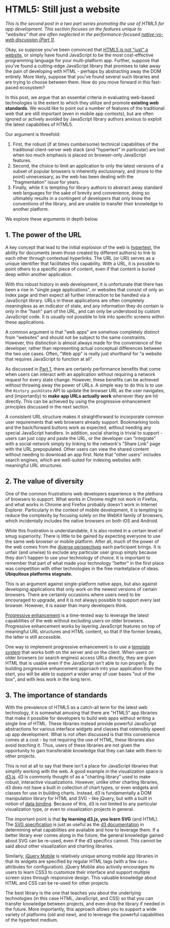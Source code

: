 HTML5: Still just a website
===========================

*This is the second post in a two part series promoting the use of HTML5 for app development. This section focuses on the features unique to "websites" that are often neglected in the performance-focused [native-vs-web discussion (Part 1)](http://wq.io/docs/web-app).*

Okay, so suppose you've been convinced that [HTML5 is not "just" a website](http://wq.io/docs/web-app), or simply have found JavaScript to be the most cost-effective programming language for your multi-platform app. Further, suppose that you've found a cutting-edge JavaScript library that promises to take away the pain of developing with HTML - perhaps by abstracting away the DOM entirely. More likely, suppose that you've found several such libraries and are trying to choose between them. How do you move forward in this fast-paced ecosystem?

In this post, we argue that an essential criteria in evaluating web-based technologies is the extent to which they utilize and promote **existing web standards**.  We would like to point out a number of features of the traditional web that are still important (even in mobile app contexts), but are often ignored or actively avoided by JavaScript library authors anxious to exploit the latest capabilities of HTML5.

Our argument is threefold:

 1. First, the robust (if at times cumbersome) technical capabilities of the traditional client-server web stack (and "hypertext" in particular) are lost when too much emphasis is placed on browser-only JavaScript features.
 2. Second, the choice to limit an application to only the latest versions of a subset of popular browsers is inherently exclusionary, and (more to the point) unnecessary, as the web has been dealing with the "fragmentation" issue for years.
 3. Finally, while it is tempting for library authors to abstract away standard web languages for the sake of brevity and convenience, doing so ultimately results in a contingent of developers that only know the conventions of the library, and are unable to transfer their knowledge to another platform.
 
We explore these arguments in depth below.

## 1. The power of the URL
A key concept that lead to the initial explosion of the web is [hypertext], the ability for documents (even those created by different authors) to link to each other through contextual hyperlinks.  The URL (or URI) serves as a unique identifier that facilitates this capability.  With a URL, it is possible to point others to a specific piece of content, even if that content is buried deep within another application.

With this robust history in web development, it is unfortunate that there has been a rise in "single page applications", or websites that consist of only an index page and then expect all further interaction to be handled via a JavaScript library.  URLs in these applications are often completely meaningless as an indicator of state, and any information they do contain is only in the "hash" part of the URL, and can only be understood by custom JavaScript code.  It is usually not possible to link into specific screens within these applications.

A common argument is that "web apps" are somehow completely distinct from "websites" and should not be subject to the same constraints.  However, this distinction is almost always made for the convenience of the developer, rather than representing actual conceptual differences between the two use cases.  Often, "Web app" is really just shorthand for "a website that requires JavaScript to function at all".

As discussed in [Part 1](http://wq.io/docs/web-app), there are certainly performance benefits that come when users can interact with an application without requiring a network request for every state change.  However, these benefits can be achieved without throwing away the power of URLs.  A simple way to do this is to use the `History.pushState` API to update the browser URL as the user navigates, and (importantly) to **make app URLs actually work** whenever they are hit directly.  This can be achieved by using the progressive enhancement principles discussed in the next section.

A consistent URL structure makes it straightforward to incorporate common user requirements that web browsers already support.  Bookmarking tools and the back/forward buttons work as expected, without needing any special JavaScript handlers.  In addition, social sharing is trivial to support - users can just copy and paste the URL, or the developer can "integrate" with a social network simply by linking to the network's "Share Link" page with the URL prepopulated.  Other users can view the shared content without needing to download an app first.  Note that "other users" includes search engines, which are well-suited for indexing websites with meaningful URL structures.

## 2. The value of diversity
One of the common frustrations web developers experience is the plethora of browsers to support.  What works in Chrome might not work in Firefox, and what works in Chrome and Firefox probably doesn't work in Internet Explorer.  Particularly in the context of mobile development, it is tempting to reduce the complexity by focusing solely on the WebKit family of browsers, which incidentally includes the native browsers on both iOS and Android.

While this frustration is understandable, it is also rooted in a certain level of smug superiority.  There is little to be gained by expecting everyone to use the same web browser or mobile platform.  After all, much of the power of the web comes from the [diverse perspectives] each participant brings.  It is unfair (and unwise) to exclude any particular user group simply because they don't happen to use your technology of choice.  It is important to remember that part of what made your technology "better" in the first place was competition with other technologies in the free marketplace of ideas.  **Ubiquitous platforms stagnate.**

This is an argument against single-platform native apps, but also against developing applications that only work on the newest versions of certain browsers.  There are certainly occasions where users need to be encouraged to upgrade, and it is not always possible to support every last browser.  However, it is easier than many developers think.

[Progressive enhancement] is a time-tested way to leverage the latest capabilities of the web without excluding users on older browsers.  Progressive enhancement works by layering JavaScript features on top of meaningful URL structures and HTML content, so that if the former breaks, the latter is still accessible.

One way to implement progressive enhancement is to use a [template system] that works both on the server and on the client.  When users on older browsers (or search engines) access URLs directly, they are given HTML that is usable even if the JavaScript isn't able to run properly.  By building progressive enhancement approach into your application from the start, you will be able to support a wider array of user bases "out of the box", and with less work in the long term.

## 3. The importance of standards

With the prevalence of HTML5 as a catch-all term for the latest web technology, it is somewhat amusing that there are "HTML5" app libraries that make it possible for developers to build web apps without writing a single line of HTML.  These libraries instead provide powerful JavaScript abstractions for various interface widgets and classes that ostensibly speed up app development.  What is not often discussed is that this convenience comes at a cost - by not requiring the use of HTML, these libraries also avoid *teaching* it.  Thus, users of these libraries are not given the opportunity to gain transferable knowledge that they can take with them to other projects.

This is not at all to say that there isn't a place for JavaScript libraries that simplify working with the web.  A good example in the visualization space is [d3.js].  d3 is commonly thought of as a "charting library" used to make robust, interactive visualizations.  However, unlike other charting libraries, d3 does not have a built in collection of chart types, or even widgets and classes for use in building charts.  Instead, d3 is fundamentally a DOM manipulation library for HTML and SVG - like jQuery, but with a built in notion of [data binding].  Because of this, d3 is not limited to any particular visualization type, or even to visualization projects in general.

The important point is that **by learning d3.js, you learn SVG** (and HTML).  The [SVG specification] is just as useful as the [d3 documentation] in determining what capabilities are available and how to leverage them.  If a better library ever comes along in the future, the general knowledge gained about SVG can be re-used, even if the d3 specifics cannot.  This cannot be said about other visualization and charting libraries.

Similarly, [jQuery Mobile] is relatively unique among mobile app libraries in that its widgets are specified by regular HTML tags (with a few `data-` attributes for configuration).  jQuery Mobile also actively encourages its users to learn CSS3 to customize their interface and support multiple screen sizes through responsive design.  This valuable knowledge about HTML and CSS can be re-used for other projects.

The best library is the one that teaches you about the underlying technologies (in this case HTML, JavaScript, and CSS) so that you can transfer knowledge between projects, and even drop the library if needed in the future.  More importantly, this approach allows you to support a wide variety of platforms (old and new), and to leverage the powerful capabilities of the hypertext medium.

[hypertext]: http://www.w3.org/WhatIs.html
[diverse perspectives]: http://adactio.com/journal/6730/
[Progressive enhancement]: http://filamentgroup.com/dwpe/
[template system]: http://wq.io/docs/templates
[d3.js]: http://d3js.org
[data binding]: http://bost.ocks.org/mike/join/
[SVG specification]: http://www.w3.org/TR/SVG11/
[d3 documentation]: https://github.com/mbostock/d3/wiki
[jQuery Mobile]: http://jquerymobile.com